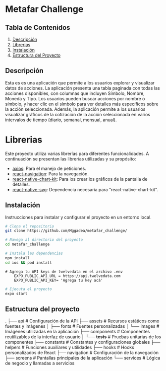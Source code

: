 # Metafar Challenge

## Tabla de Contenidos

1. [Descripción](#descripción)
2. [Librerias](#Librerias)
3. [Instalación](#instalación)
4. [Estructura del Proyecto](#estructura-del-proyecto)

## Descripción

 Esta es es una aplicación que permite a los usuarios explorar y visualizar datos de acciones.
 La aplicación presenta una tabla paginada con todas las acciones disponibles, con columnas que incluyen Símbolo, Nombre, Moneda y Tipo. 
 Los usuarios pueden buscar acciones por nombre o símbolo, y hacer clic en el símbolo para ver detalles más específicos sobre la acción seleccionada.
 Además, la aplicación permite a los usuarios visualizar gráficos de la cotización de la acción seleccionada en varios intervalos de tiempo (diario, semanal, mensual, anual).


# Librerias

Este proyecto utiliza varias librerías para diferentes funcionalidades. A continuación se presentan las librerías utilizadas y su propósito:

- [axios](https://github.com/axios/axios): Para el manejo de peticiones.
- [react-navigation](https://reactnavigation.org/): Para la navegación.
- [react-native-chart-kit](https://www.npmjs.com/package/react-native-chart-kit): Para los crear los gráficos de la pantalla de detalles.
- [react-native-svg](https://github.com/software-mansion/react-native-svg): Dependencia necesaria para "react-native-chart-kit".



## Instalación

Instrucciones para instalar y configurar el proyecto en un entorno local.

```bash
# Clona el repositorio
git clone https://github.com/Mggadea/metafar_challenge/

# Navega al directorio del proyecto
cd metafar_challenge

# Instala las dependencias
npm install
cd ios && pod install
```

```.env
# Agrega tu API keys de twelvedata en el archivo .env 
    EXPO_PUBLIC_API_URL = https://api.twelvedata.com
    EXPO_PUBLIC_API_KEY= 'Agrega tu key acá'
```

```bash
# Ejecuta el proyecto
expo start
```
## Estructura del proyecto

.
├── api                    # Configuración de  la API
├── assets                 # Recursos estáticos como fuentes y imágenes
│   ├── fonts              # Fuentes personalizadas
│   └── images             # Imágenes utilizadas en la aplicación
├── components             # Componentes reutilizables de la interfaz de usuario
│   └── __tests__          # Pruebas unitarias de los componentes
├── constants              # Constantes y configuraciones globales
├── helpers                # Funciones auxiliares y utilidades
├── hooks                  # Hooks personalizados de React
├── navigation             # Configuración de la navegación
├── screens                # Pantallas principales de la aplicación
└── services               # Lógica de negocio y llamadas a servicios 




